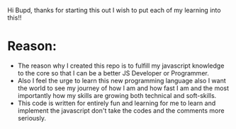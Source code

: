 Hi Bupd, thanks for starting this out I wish to put each of my learning into this!! 

# Reason:
- The reason why I created this repo is to fulfill my javascript knowledge to the core so that I can be a better JS Developer or Programmer.
- Also I feel the urge to learn this new programming language also I want the world to see my journey of how I am and how fast I am and the most importantly how my skills are growing both technical and soft-skills.
- This code is written for entirely fun and learning for me to learn and implement the javascript don't take the codes and the comments more seriously.
